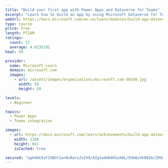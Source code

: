```yaml
---
title: "Build your first app with Power Apps and Dataverse for Teams"
excerpt: "Learn how to build an app by using Microsoft Dataverse for Teams."
webUrl: https://docs.microsoft.com/en-us/learn/modules/build-app-dataverse-teams/
type: course
price: Free
length: PT24M
ratings:
  count: 17
  average: 4.8235292
heat: 50

provider:
  name: Microsoft Learn
  domain: microsoft.com
  images:
    - url: /assets/images/organizations/microsoft.com-50x50.jpg
      width: 50
      height: 50

levels:
  - Beginner

topics:
  - Power Apps
  - Teams integration

images:
  - url: https://docs.microsoft.com/learn/achievements/build-app-dataverse-teams-social.png
    width: 1280
    height: 641
    isCached: true

secured: "ogh4HC6zF3SBUt1w+8xRarsZv2X9/AIgtw4Hb6R1oXAL/93mQuVk88Zm/Z9VWmP7P4Nuf3p7CBj8r5UnUv2INxorQfrNb1WxkPIrFfxJZntbcDUo9xUPfOUyG9nxQ9eeczXrwKAyXYatPPLf5m6gtNg24xv3VR0p93MEir1FFMCrfBmPgDAOwcobT8V6M1iRQQoVsSFyA+kcZmBsXzLZzItcUgeCjiRTy91XyOeghoUSFXwzSBsesTy6bN+jOp3ZKB9U8JOlDLZug7XQd7x9pfNW6r1/Kbb348VsXcMbzBj8VSJSr0/sgKg+NWaqTaOlGp/dDBoQaRhFxyuzV9a2cQyNLEW24gfZIlUOiHVueJzk2BeHLJq88k6lPCbfdAC7wSjqUH8hPvXAbO6avrXLvQ==;ZOOtUV3uMqwwRwuOh+X/Dg=="
---
```


